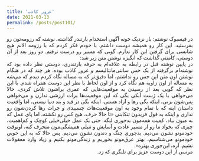```yaml
---
title: 'غرور کاذب'
date: 2021-03-13
permalink: /posts/post101/
---
```

<div align="justify" dir="rtl" style="font-family:vazir;">

در فیسبوک نوشتم: بار نزدیک خونه آگهی استخدام بارتندر گذاشته. نوشته که رزومه‌تون رو بفرستید. این کار رو همیشه دوست داشتم. با خودم فکر کردم که با رزومه الانم هیچ شانسی برای گرفتن این کار ندارم. گویی که مسیر رو درست نرفتم. دو روز بعد از آن دوستی، کامنتی گذاشت که انگیزه نوشتن متن زیر شد:<br>
در پایین نوشته قبل در رابطه به علاقه‌ام به حرفه بارتندری، دوستی نظر داده بود که نوشته‌ام برگرفته از یک حس سانتی‌مانتالیسم و غرور کاذب بوده. هر چند که در هنگام نوشتن اون متن این حس رو نداشتم، اما دقیق‌تر که به مساله نگاه کردم دیدم که می‌شه به مساله از اون زاویه هم نگاه کرد و از اون لحاظ با نظر این دوست همراه شدم. با این نظر که گویی بعد از رسیدن به موقعیت‌هایی که عمری براشون تلاش کردی، حالا می‌خواهی با یک ژست آبکی بگی که این موقعیت‌ها برات ارزشی ندارن و می‌خواهی پس‌شون بزنی، اینکه بگی رها و آزاد هستی، اینکه بگی در قید و بند دنیا نیستی، اما واقعیت داستان اینه که با تمام وجود به اون موقعیت‌هات چسبیدی و جرات رها کردن‌شون رو نداری و اینکه به قول فریدون تنکابنی «تا حالا حرف، هیج کس رو نکشته، اما پای عمل که به میون بیاد، کمیت همه‌مون بدجوری لنگه. حتی یک عمل خیلی‌خیلی کوچک و کم‌اهمیت، چیزی که بخواد ما رو از مسیر عادت و آسایش و تنبلی همیشگی‌مون منحرف کنه، اونوقت خودمونو نشون می‌دیم. بدجوری چنگ و دندون نشون می‌دیم. پس حالا که به این خوبی خودمونو می‌شناسیم، بهتر عرق‌مونو بخوریم و زندگی‌مونو بکنیم و زیاد وارد معقولات نشیم. آره، این‌جوری بهتره».<br>
مرسی از این دوست عزیز برای تلنگری که زد.

</div>


